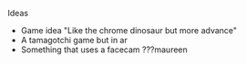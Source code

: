 Ideas
- Game idea "Like the chrome dinosaur but more advance"
- A tamagotchi game but in ar
- Something that uses a facecam
???maureen
